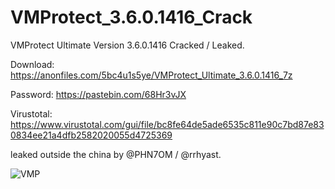 # VMProtect_3.6.0.1416_Crack

VMProtect Ultimate Version 3.6.0.1416 Cracked / Leaked.

Download: https://anonfiles.com/5bc4u1s5ye/VMProtect_Ultimate_3.6.0.1416_7z

Password: https://pastebin.com/68Hr3vJX

Virustotal: https://www.virustotal.com/gui/file/bc8fe64de5ade6535c811e90c7bd87e830834ee21a4dfb2582020055d4725369

leaked outside the china by @PHN7OM / @rrhyast.

![VMP](https://user-images.githubusercontent.com/62977195/175781075-c15b58fb-99c9-4c4c-9704-b84467b5a431.png)
